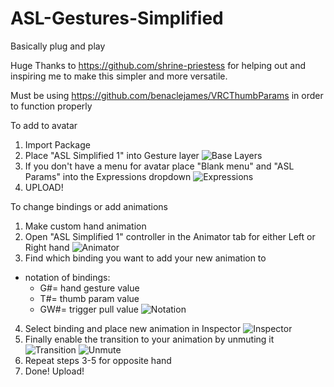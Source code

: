 # ASL-Gestures-Simplified
Basically plug and play

Huge Thanks to https://github.com/shrine-priestess for helping out and inspiring me to make this simpler and more versatile.

Must be using https://github.com/benaclejames/VRCThumbParams in order to function properly

To add to avatar
1. Import Package
2. Place "ASL Simplified 1" into Gesture layer
![Base Layers](https://user-images.githubusercontent.com/68105767/111051703-08604b80-840a-11eb-839a-acfe5705122b.PNG)
3. If you don't have a menu for avatar place "Blank menu" and "ASL Params" into the Expressions dropdown
![Expressions](https://user-images.githubusercontent.com/68105767/111051761-5ffeb700-840a-11eb-9c44-d77a07f733d8.PNG)
4. UPLOAD!

To change bindings or add animations
1. Make custom hand animation
2. Open "ASL Simplified 1" controller in the Animator tab for either Left or Right hand
![Animator](https://user-images.githubusercontent.com/68105767/111051948-bc160b00-840b-11eb-8e12-c5c7aacf27b0.PNG)
3. Find which binding you want to add your new animation to
  - notation of bindings:
    - G#= hand gesture value
    - T#= thumb param value
    - GW#= trigger pull value
![Notation](https://user-images.githubusercontent.com/68105767/111052459-c508db80-840f-11eb-85dc-188c73d5edee.PNG)
4. Select binding and place new animation in Inspector
![Inspector](https://user-images.githubusercontent.com/68105767/111052511-2d57bd00-8410-11eb-80db-fee98fb90c75.PNG)
5. Finally enable the transition to your animation by unmuting it
![Transition](https://user-images.githubusercontent.com/68105767/111052563-bbcc3e80-8410-11eb-8dc5-a5576f97f35b.PNG)
![Unmute](https://user-images.githubusercontent.com/68105767/111052565-c1298900-8410-11eb-85c4-d76e319d79bf.PNG)
6. Repeat steps 3-5 for opposite hand
7. Done! Upload!
